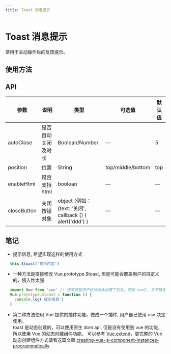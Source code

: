 ```yaml
---
title: Toast 消息提示
---
```


# Toast 消息提示
常用于主动操作后的反馈提示。

## 使用方法

<ClientOnly>
<toast-demos />
</ClientOnly>

## API

| 参数          | 说明        | 类型                                                           | 可选值               | 默认值 |
|-------------|-----------|--------------------------------------------------------------|-------------------|-----|
| autoClose   | 是否自动关闭及时长 | Boolean/Number                                               | —                 | 5   |
| position    | 位置        | String                                                       | top/middle/bottom | top |
| enableHtml  | 是否支持 html | boolean                                                      | —                 | —   |
| closeButton | 关闭按钮对象    | object \(例如：\{text: '关闭', callback \(\) \{ alert\('ddd'\) \} | —                 | —  

## 笔记
- 提示信息, 希望实现这样的使用方式
```javascript
  this.$toast('提示内容')
```
- 一种方法是直接修改 Vue.prototype.$toast, 但是可能会覆盖用户的自定义的，侵入性太强  
```javascript
  import Vue from 'vue' // 还有可能用户区分版本设置了别名，例如 vue2, 并不确定
  Vue.prototype.$toast = function () {
    console.log('提示信息')
  }
```
- 第二种方法使用 Vue 提供的插件功能，做成一个插件, 用户自己使用 use 决定使用。  
toast 是动态创建的，可以使用原生 dom api, 但是没有使用到 vue 的功能，所以使用 Vue 的动态创建组件功能，
可以参考 [Vue.extend](https://cn.vuejs.org/v2/api/#Vue-extend)，更完整的 Vue 动态创建组件方式请看这篇文章
[creating-vue-js-component-instances-programmatically](https://css-tricks.com/creating-vue-js-component-instances-programmatically/)
